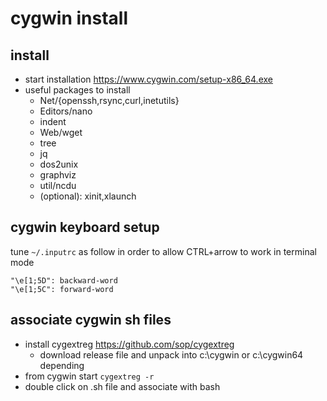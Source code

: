# cygwin install

## install

- start installation https://www.cygwin.com/setup-x86_64.exe
- useful packages to install
  - Net/{openssh,rsync,curl,inetutils}
  - Editors/nano
  - indent
  - Web/wget
  - tree
  - jq
  - dos2unix
  - graphviz
  - util/ncdu
  - (optional): xinit,xlaunch

## cygwin keyboard setup

tune `~/.inputrc` as follow in order to allow CTRL+arrow to work in terminal mode

```
"\e[1;5D": backward-word
"\e[1;5C": forward-word
```

## associate cygwin sh files

- install cygextreg https://github.com/sop/cygextreg
  - download release file and unpack into c:\cygwin or c:\cygwin64 depending
- from cygwin start `cygextreg -r`
- double click on .sh file and associate with bash
